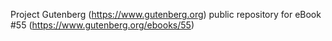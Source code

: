 Project Gutenberg (https://www.gutenberg.org) public repository for
eBook #55 (https://www.gutenberg.org/ebooks/55)
